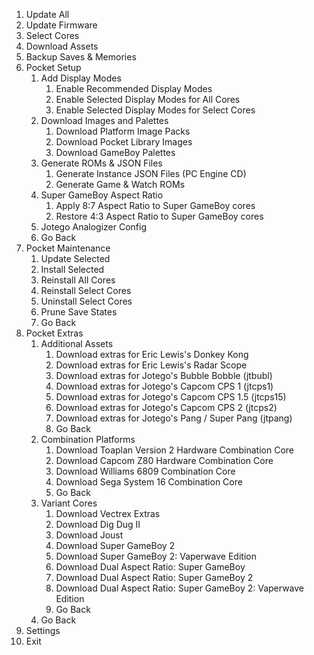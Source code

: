 1. Update All
2. Update Firmware
3. Select Cores
4. Download Assets
5. Backup Saves & Memories
6. Pocket Setup
   1. Add Display Modes
      1. Enable Recommended Display Modes
      2. Enable Selected Display Modes for All Cores
      3. Enable Selected Display Modes for Select Cores
   2. Download Images and Palettes
      1. Download Platform Image Packs
      2. Download Pocket Library Images
      3. Download GameBoy Palettes
   3. Generate ROMs & JSON Files
      1. Generate Instance JSON Files (PC Engine CD)
      2. Generate Game & Watch ROMs
   4. Super GameBoy Aspect Ratio
      1. Apply 8:7 Aspect Ratio to Super GameBoy cores
      2. Restore 4:3 Aspect Ratio to Super GameBoy cores
   5. Jotego Analogizer Config
   6. Go Back
7. Pocket Maintenance
   1. Update Selected
   2. Install Selected
   3. Reinstall All Cores
   4. Reinstall Select Cores
   5. Uninstall Select Cores
   6. Prune Save States
   7. Go Back
8. Pocket Extras
   1. Additional Assets
      1. Download extras for Eric Lewis's Donkey Kong
      2. Download extras for Eric Lewis's Radar Scope
      3. Download extras for Jotego's Bubble Bobble (jtbubl)
      4. Download extras for Jotego's Capcom CPS 1 (jtcps1)
      5. Download extras for Jotego's Capcom CPS 1.5 (jtcps15)
      6. Download extras for Jotego's Capcom CPS 2 (jtcps2)
      7. Download extras for Jotego's Pang / Super Pang (jtpang)
      8. Go Back
   2. Combination Platforms
      1. Download Toaplan Version 2 Hardware Combination Core
      2. Download Capcom Z80 Hardware Combination Core
      3. Download Williams 6809 Combination Core
      4. Download Sega System 16 Combination Core
      5. Go Back
   3. Variant Cores
      1. Download Vectrex Extras
      2. Download Dig Dug II
      3. Download Joust
      4. Download Super GameBoy 2
      5. Download Super GameBoy 2: Vaperwave Edition
      6. Download Dual Aspect Ratio: Super GameBoy
      7. Download Dual Aspect Ratio: Super GameBoy 2
      8. Download Dual Aspect Ratio: Super GameBoy 2: Vaperwave Edition
      9. Go Back
   4. Go Back
9. Settings
10. Exit
